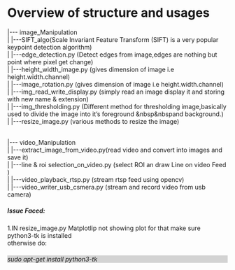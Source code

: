 # Overview of structure and usages

|--- image_Manipulation<br>
|    |---SIFT_algo(Scale Invariant Feature Transform (SIFT) is a very popular keypoint detection algorithm)<br>
|    |---edge_detection.py (Detect edges from image,edges are nothing but point where pixel get change)<br>
|    |---height_width_image.py (gives dimension of image i.e height.width.channel)<br>
|    |---image_rotation.py (gives dimension of image i.e height.width.channel)<br>
|    |---img_read_write_display.py (simply read an image display it and storing with new name & extension)<br>
|    |---img_thresholding.py (Different method for thresholding image,basically used to divide the image into it’s foreground                &nbsp&nbspand background.)<br>
|    |---resize_image.py (various methods to resize the image)<br><br>



|--- video_Manipulation<br>
|    |---extract_image_from_video.py(read video and convert into images and save it)<br>
|    |---line & roi selection_on_video.py (select ROI an draw Line on video Feed )<br>
|    |---video_playback_rtsp.py (stream rtsp feed using opencv)<br>
|    |---video_writer_usb_csmera.py (stream and record video from usb camera)<br>


<h5>Issue Faced:</h5>
1.IN resize_image.py Matplotlip not showing plot for that make sure python3-tk is installed<br>
otherwise do:<h6 style="background-color:lightgrey">sudo apt-get install python3-tk<br>
   
  

